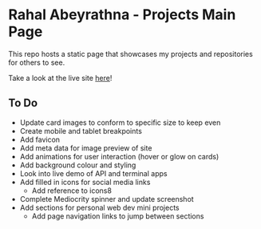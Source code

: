 # Rahal Abeyrathna - Projects Main Page

This repo hosts a static page that showcases my projects and repositories for others to see.

Take a look at the live site [here](https://rabeyrathna.com)!

## To Do

- Update card images to conform to specific size to keep even
- Create mobile and tablet breakpoints
- Add favicon
- Add meta data for image preview of site
- Add animations for user interaction (hover or glow on cards)
- Add background colour and styling
- Look into live demo of API and terminal apps
- Add filled in icons for social media links
  - Add reference to icons8
- Complete Mediocrity spinner and update screenshot
- Add sections for personal web dev mini projects
  - Add page navigation links to jump between sections